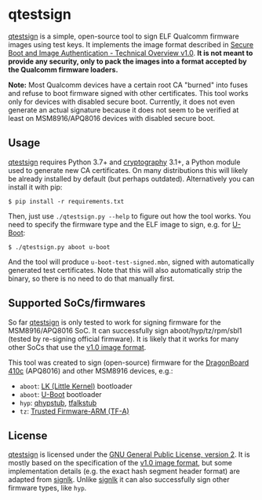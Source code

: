 # qtestsign
[qtestsign] is a simple, open-source tool to sign ELF Qualcomm firmware images using test keys.
It implements the image format described in [Secure Boot and Image Authentication - Technical Overview v1.0](
https://www.qualcomm.com/media/documents/files/secure-boot-and-image-authentication-technical-overview-v1-0.pdf).
**It is not meant to provide any security, only to pack the images into a format accepted by the Qualcomm
firmware loaders.**

**Note:** Most Qualcomm devices have a certain root CA "burned" into fuses and refuse to boot firmware
signed with other certificates. This tool works only for devices with disabled secure boot. Currently,
it does not even generate an actual signature because it does not seem to be verified at least on
MSM8916/APQ8016 devices with disabled secure boot.

## Usage
[qtestsign] requires Python 3.7+ and [cryptography] 3.1+, a Python module used to generate new CA certificates.
On many distributions this will likely be already installed by default (but perhaps outdated).
Alternatively you can install it with pip:

```
$ pip install -r requirements.txt
```

Then, just use `./qtestsign.py --help` to figure out how the tool works. You need to specify the firmware type
and the ELF image to sign, e.g. for [U-Boot]:

```
$ ./qtestsign.py aboot u-boot
```

And the tool will produce `u-boot-test-signed.mbn`, signed with automatically generated test certificates.
Note that this will also automatically strip the binary, so there is no need to do that manually first.

## Supported SoCs/firmwares
So far [qtestsign] is only tested to work for signing firmware for the MSM8916/APQ8016 SoC.
It can successfully sign aboot/hyp/tz/rpm/sbl1 (tested by re-signing official firmware).
It is likely that it works for many other SoCs that use the [v1.0 image format].

This tool was created to sign (open-source) firmware for the [DragonBoard 410c] (APQ8016) and other MSM8916 devices, e.g.:
- `aboot`: [LK (Little Kernel)] bootloader
- `aboot`: [U-Boot] bootloader
- `hyp`: [qhypstub], [tfalkstub]
- `tz`: [Trusted Firmware-ARM (TF-A)]

## License
[qtestsign] is licensed under the [GNU General Public License, version 2]. It is mostly based on the specification
of the [v1.0 image format], but some implementation details (e.g. the exact hash segment header format) are adapted
from [signlk]. Unlike [signlk] it can also successfully sign other firmware types, like `hyp`.

[qtestsign]: https://github.com/msm8916-mainline/qtestsign
[cryptography]: https://cryptography.io
[v1.0 image format]: https://www.qualcomm.com/media/documents/files/secure-boot-and-image-authentication-technical-overview-v1-0.pdf
[DragonBoard 410c]: https://www.96boards.org/product/dragonboard410c/
[LK (Little Kernel)]: https://git.linaro.org/landing-teams/working/qualcomm/lk.git
[U-Boot]: https://u-boot.readthedocs.io/en/latest/board/qualcomm/dragonboard410c.html
[qhypstub]: https://github.com/msm8916-mainline/qhypstub
[tfalkstub]: https://github.com/msm8916-mainline/tfalkstub
[Trusted Firmware-ARM (TF-A)]: https://trustedfirmware-a.readthedocs.io/en/latest/plat/qti-msm8916.html
[GNU General Public License, version 2]: https://www.gnu.org/licenses/old-licenses/gpl-2.0.html
[signlk]: https://git.linaro.org/landing-teams/working/qualcomm/signlk.git
